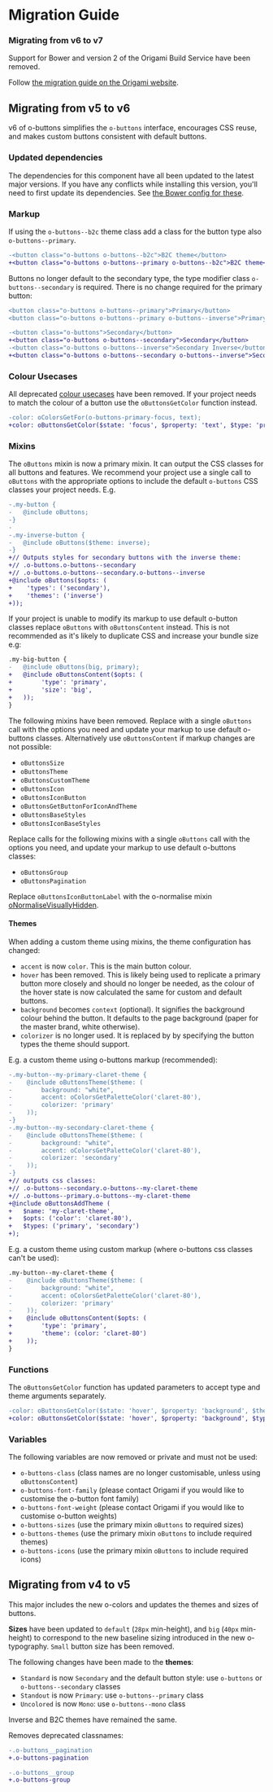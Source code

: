 # Migration Guide

### Migrating from v6 to v7

Support for Bower and version 2 of the Origami Build Service have been removed.

Follow [the migration guide on the Origami website](https://origami.ft.com/docs/tutorials/bower-to-npm/).

## Migrating from v5 to v6

v6 of o-buttons simplifies the `o-buttons` interface, encourages CSS reuse, and makes custom buttons consistent with default buttons.

### Updated dependencies

The dependencies for this component have all been updated to the latest major versions.
If you have any conflicts while installing this version, you'll need to first update
its dependencies. See [the Bower config for these](./bower.json).

### Markup

If using the `o-buttons--b2c` theme class add a class for the button type also `o-buttons--primary`.
```diff
-<button class="o-buttons o-buttons--b2c">B2C theme</button>
+<button class="o-buttons o-buttons--primary o-buttons--b2c">B2C theme</button>
```

Buttons no longer default to the secondary type, the type modifier class `o-buttons--secondary` is required. There is no change required for the primary button:
```diff
<button class="o-buttons o-buttons--primary">Primary</button>
<button class="o-buttons o-buttons--primary o-buttons--inverse">Primary Inverse</button>

-<button class="o-buttons">Secondary</button>
+<button class="o-buttons o-buttons--secondary">Secondary</button>
-<button class="o-buttons o-buttons--inverse">Secondary Inverse</button>
+<button class="o-buttons o-buttons--secondary o-buttons--inverse">Secondary Inverse</button>
```
### Colour Usecases

All deprecated [colour usecases](https://github.com/Financial-Times/o-buttons/blob/v5.15.1/scss/_deprecated.scss#L98) have been removed. If your project needs to match the colour of a button use the `oButtonsGetColor` function instead.

```diff
-color: oColorsGetFor(o-buttons-primary-focus, text);
+color: oButtonsGetColor($state: 'focus', $property: 'text', $type: 'primary');
```

### Mixins

The `oButtons` mixin is now a primary mixin. It can output the CSS classes for all buttons and features. We recommend your project use a single call to `oButtons` with the appropriate options to include the default `o-buttons` CSS classes your project needs. E.g.

```diff
-.my-button {
-	@include oButtons;
-}
-
-.my-inverse-button {
-	@include oButtons($theme: inverse);
-}
+// Outputs styles for secondary buttons with the inverse theme:
+// .o-buttons.o-buttons--secondary
+// .o-buttons.o-buttons--secondary.o-buttons--inverse
+@include oButtons($opts: (
+    'types': ('secondary'),
+    'themes': ('inverse')
+));
```

If your project is unable to modify its markup to use default o-button classes replace `oButtons` with `oButtonsContent` instead. This is not recommended as it's likely to duplicate CSS and increase your bundle size e.g:

```diff
.my-big-button {
-	@include oButtons(big, primary);
+	@include oButtonsContent($opts: (
+        'type': 'primary',
+        'size': 'big',
+	));
}
```

The following mixins have been removed. Replace with a single `oButtons` call with the options you need and update your markup to use default o-buttons classes. Alternatively use `oButtonsContent` if markup changes are not possible:
- `oButtonsSize`
- `oButtonsTheme`
- `oButtonsCustomTheme`
- `oButtonsIcon`
- `oButtonsIconButton`
- `oButtonsGetButtonForIconAndTheme`
- `oButtonsBaseStyles`
- `oButtonsIconBaseStyles`

Replace calls for the following mixins with a single `oButtons` call with the options you need, and update your markup to use default o-buttons classes:
- `oButtonsGroup`
- `oButtonsPagination`

Replace `oButtonsIconButtonLabel` with the o-normalise mixin [oNormaliseVisuallyHidden](https://registry.origami.ft.com/components/o-normalise/sassdoc).

#### Themes

When adding a custom theme using mixins, the theme configuration has changed:
- `accent` is now `color`. This is the main button colour.
- `hover` has been removed. This is likely being used to replicate a primary button more closely and should no longer be needed, as the colour of the hover state is now calculated the same for custom and default buttons.
- `background` becomes `context` (optional). It signifies the background colour behind the button. It defaults to the page background (paper for the master brand, white otherwise).
- `colorizer` is no longer used. It is replaced by by specifying the button types the theme should support.

E.g. a custom theme using o-buttons markup (recommended):
```diff
-.my-button--my-primary-claret-theme {
-    @include oButtonsTheme($theme: (
-        background: "white",
-        accent: oColorsGetPaletteColor('claret-80'),
-        colorizer: 'primary'
-    ));
-}
-.my-button--my-secondary-claret-theme {
-    @include oButtonsTheme($theme: (
-        background: "white",
-        accent: oColorsGetPaletteColor('claret-80'),
-        colorizer: 'secondary'
-    ));
-}
+// outputs css classes:
+// .o-buttons--secondary.o-buttons--my-claret-theme
+// .o-buttons--primary.o-buttons--my-claret-theme
+@include oButtonsAddTheme (
+	$name: 'my-claret-theme',
+	$opts: ('color': 'claret-80'),
+	$types: ('primary', 'secondary')
+);
```

E.g. a custom theme using custom markup (where o-buttons css classes can't be used):
```diff
.my-button--my-claret-theme {
-    @include oButtonsTheme($theme: (
-        background: "white",
-        accent: oColorsGetPaletteColor('claret-80'),
-        colorizer: 'primary'
-    ));
+    @include oButtonsContent($opts: (
+        'type': 'primary',
+        'theme': (color: 'claret-80')
+    ));
}
```

### Functions

The `oButtonsGetColor` function has updated parameters to accept type and theme arguments separately.

```diff
-color: oButtonsGetColor($state: 'hover', $property: 'background', $theme: 'primary-inverse');
+color: oButtonsGetColor($state: 'hover', $property: 'background', $type: 'primary', $theme: 'inverse');
```

### Variables

The following variables are now removed or private and must not be used:
- `o-buttons-class` (class names are no longer customisable, unless using `oButtonsContent`)
- `o-buttons-font-family` (please contact Origami if you would like to customise the o-button font family)
- `o-buttons-font-weight` (please contact Origami if you would like to customise o-button weights)
- `o-buttons-sizes` (use the primary mixin `oButtons` to required sizes)
- `o-buttons-themes` (use the primary mixin `oButtons` to include required themes)
- `o-buttons-icons` (use the primary mixin `oButtons` to include required icons)

## Migrating from v4 to v5

This major includes the new o-colors and updates the themes and sizes of buttons.

**Sizes** have been updated to `default` (`28px` min-height), and `big` (`40px` min-height) to correspond to the new baseline sizing introduced in the new o-typography. `Small` button size has been removed.

The following changes have been made to the **themes**:

- `Standard` is now `Secondary` and the default button style: use `o-buttons` or `o-buttons--secondary` classes
- `Standout` is now `Primary`: use `o-buttons--primary` class
- `Uncolored` is now `Mono`: use `o-buttons--mono` class

Inverse and B2C themes have remained the same.

Removes deprecated classnames:

```diff
-.o-buttons__pagination
+.o-buttons-pagination

-.o-buttons__group
+.o-buttons-group
```
